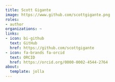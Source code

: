 ```yaml
---
title: Scott Gigante
image: https://www.github.com/scottgigante.png
roles:
- author
organizations: ~
links:
- icon: bi-github
  text: GitHub
  href: https://github.com/scottgigante
- icon: fa-brands fa-orcid
  text: ORCID
  href: https://orcid.org/0000-0002-4544-2764
about:
  template: jolla
---
```


